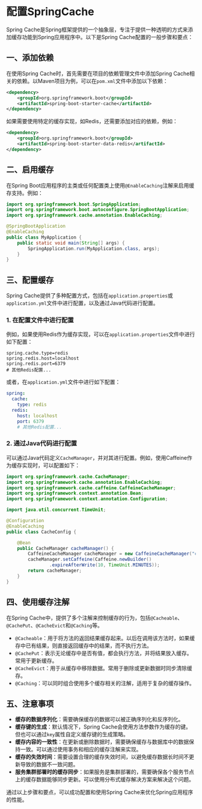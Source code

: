 # 配置SpringCache

Spring Cache是Spring框架提供的一个抽象层，专注于提供一种透明的方式来添加缓存功能到Spring应用程序中。以下是Spring Cache配置的一般步骤和要点：

## 一、添加依赖

在使用Spring Cache时，首先需要在项目的依赖管理文件中添加Spring Cache相关的依赖。以Maven项目为例，可以在`pom.xml`文件中添加以下依赖：

```xml
<dependency>
    <groupId>org.springframework.boot</groupId>
    <artifactId>spring-boot-starter-cache</artifactId>
</dependency>
```

如果需要使用特定的缓存实现，如Redis，还需要添加对应的依赖，例如：

```xml
<dependency>
    <groupId>org.springframework.boot</groupId>
    <artifactId>spring-boot-starter-data-redis</artifactId>
</dependency>
```

## 二、启用缓存

在Spring Boot应用程序的主类或任何配置类上使用`@EnableCaching`注解来启用缓存支持。例如：

```java
import org.springframework.boot.SpringApplication;
import org.springframework.boot.autoconfigure.SpringBootApplication;
import org.springframework.cache.annotation.EnableCaching;

@SpringBootApplication
@EnableCaching
public class MyApplication {
    public static void main(String[] args) {
        SpringApplication.run(MyApplication.class, args);
    }
}
```

## 三、配置缓存

Spring Cache提供了多种配置方式，包括在`application.properties`或`application.yml`文件中进行配置，以及通过Java代码进行配置。

### 1. 在配置文件中进行配置

例如，如果使用Redis作为缓存实现，可以在`application.properties`文件中进行如下配置：

```properties
spring.cache.type=redis
spring.redis.host=localhost
spring.redis.port=6379
# 其他Redis配置...
```

或者，在`application.yml`文件中进行如下配置：

```yaml
spring:
  cache:
    type: redis
  redis:
    host: localhost
    port: 6379
    # 其他Redis配置...
```

### 2. 通过Java代码进行配置

可以通过Java代码定义`CacheManager`，并对其进行配置。例如，使用Caffeine作为缓存实现时，可以配置如下：

```java
import org.springframework.cache.CacheManager;
import org.springframework.cache.annotation.EnableCaching;
import org.springframework.cache.caffeine.CaffeineCacheManager;
import org.springframework.context.annotation.Bean;
import org.springframework.context.annotation.Configuration;

import java.util.concurrent.TimeUnit;

@Configuration
@EnableCaching
public class CacheConfig {

    @Bean
    public CacheManager cacheManager() {
        CaffeineCacheManager cacheManager = new CaffeineCacheManager("cache1", "cache2");
        cacheManager.setCaffeine(Caffeine.newBuilder()
                .expireAfterWrite(10, TimeUnit.MINUTES));
        return cacheManager;
    }
}
```

## 四、使用缓存注解

在Spring Cache中，提供了多个注解来控制缓存的行为，包括`@Cacheable`、`@CachePut`、`@CacheEvict`和`@Caching`等。

* `@Cacheable`：用于将方法的返回结果缓存起来。以后在调用该方法时，如果缓存中已有结果，则直接返回缓存中的结果，而不执行方法。
* `@CachePut`：表示无论缓存中是否有值，都会执行方法，并将结果放入缓存。常用于更新缓存。
* `@CacheEvict`：用于从缓存中移除数据。常用于删除或更新数据时同步清除缓存。
* `@Caching`：可以同时组合使用多个缓存相关的注解，适用于复杂的缓存操作。

## 五、注意事项

* **缓存的数据序列化**：需要确保缓存的数据可以被正确序列化和反序列化。
* **缓存键的生成**：默认情况下，Spring Cache会使用方法参数作为缓存的键。但也可以通过`key`属性自定义缓存键的生成策略。
* **缓存内容的一致性**：在更新或删除数据时，需要确保缓存与数据库中的数据保持一致。可以通过使用事务和相应的缓存注解来实现。
* **缓存的失效时间**：需要设置合理的缓存失效时间，以避免缓存数据长时间不更新导致的数据不一致问题。
* **服务集群部署时的缓存同步**：如果服务是集群部署的，需要确保各个服务节点上的缓存数据能够同步更新。可以使用分布式缓存解决方案来解决这个问题。

通过以上步骤和要点，可以成功配置和使用Spring Cache来优化Spring应用程序的性能。

